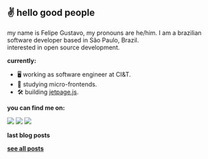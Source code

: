 ## ✌️ hello good people

my name is Felipe Gustavo, my pronouns are he/him. I am a brazilian software developer based in São Paulo, Brazil.  
interested in open source development.

**currently:**
- 🖥 working as software engineer at CI&T.
- 📔 studying micro-frontends.
- 🛠 building [jetpage.js](https://github.com/felipegs07/jetpage.js).

**you can find me on:**

<a href="https://www.linkedin.com/in/felipegustavos/"><img src="https://img.shields.io/badge/LinkedIn-0077B5?style=for-the-badge&logo=linkedin&logoColor=white"></img></a>
<a href="https://dev.to/felipegs"><img src="https://img.shields.io/badge/dev.to-0A0A0A?style=for-the-badge&logo=dev.to&logoColor=white"></img></a>
<a href="mailto:felipegdas07@gmail.com"><img src="https://img.shields.io/badge/Gmail-D14836?style=for-the-badge&logo=gmail&logoColor=white"></img></a>

**last blog posts**
<!-- BLOG:START -->
<!-- BLOG:END -->

[**see all posts**](https://dev.to/felipegs)
